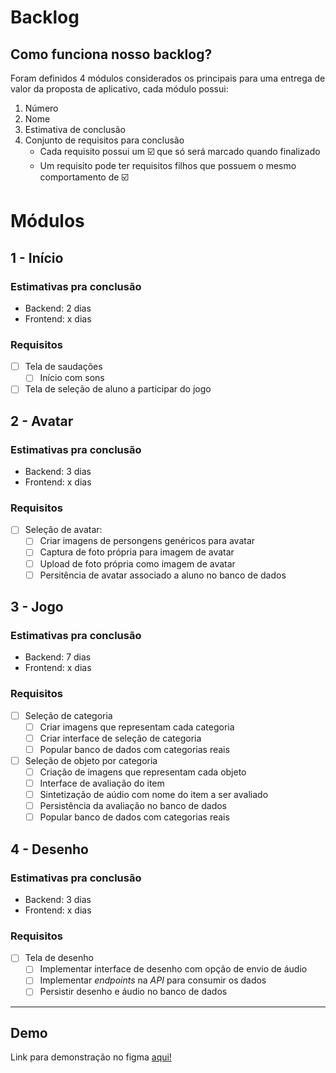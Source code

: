 # Backlog

## Como funciona nosso backlog?

Foram definidos 4 módulos considerados os principais para uma entrega de valor da proposta de aplicativo, cada módulo possui:
  1. Número
  1. Nome
  1. Estimativa de conclusão
  1. Conjunto de requisitos para conclusão
        - Cada requisito possui um  ☑️ que só será marcado quando finalizado
        - Um requisito pode ter requisitos filhos que possuem o mesmo comportamento de ☑️


# Módulos

## 1 - Início

### Estimativas pra conclusão
- Backend: 2 dias
- Frontend: x dias


### Requisitos
- [ ] Tela de saudações
  - [ ] Início com sons
- [ ] Tela de seleção de aluno a participar do jogo

## 2 - Avatar

### Estimativas pra conclusão
- Backend: 3 dias
- Frontend: x dias


### Requisitos

- [ ] Seleção de avatar:
  - [ ] Criar imagens de persongens genéricos para avatar
  - [ ] Captura de foto própria para imagem de avatar
  - [ ] Upload de foto própria como imagem de avatar
  - [ ] Persitência de avatar associado a aluno no banco de dados

## 3 - Jogo

### Estimativas pra conclusão

- Backend: 7 dias
- Frontend: x dias


### Requisitos

- [ ] Seleção de categoria
  - [ ] Criar imagens que representam cada categoria
  - [ ] Criar interface de seleção de categoria
  - [ ] Popular banco de dados com categorias reais
- [ ] Seleção de objeto por categoria
  - [ ] Criação de imagens que representam cada objeto
  - [ ] Interface de avaliação do item
  - [ ] Sintetização de aúdio com nome do item a ser avaliado
  - [ ] Persistência da avaliação no banco de dados
  - [ ] Popular banco de dados com categorias reais

## 4 - Desenho

### Estimativas pra conclusão

- Backend: 3 dias
- Frontend: x dias


### Requisitos

- [ ] Tela de desenho
  - [ ] Implementar interface de desenho com opção de envio de áudio
  - [ ] Implementar *endpoints* na *API* para consumir os dados
  - [ ] Persistir desenho e áudio no banco de dados

---

## Demo

Link para demonstração no figma [aqui!](https://www.figma.com/file/gS9RdgLB9GLAISqQGjQ6YA/Untitled?node-id=0%3A1)

